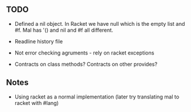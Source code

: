 ## TODO

* Defined a nil object. In Racket we have null which is the empty list and #f. Mal has '() and nil and #f all different.

* Readline history file
* Not error checking agruments - rely on racket exceptions
* Contracts on class methods? Contracts on other provides?

## Notes

* Using racket as a normal implementation (later try translating mal to racket with #lang)
